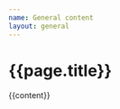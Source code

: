 ```yaml
---
name: General content
layout: general
---
```

<div class="theme-page blog-page padding-bottom-66">
	<div class="row gray full-width page-header vertical-align-table">
		<div class="row full-width padding-top-bottom-50 vertical-align-cell">
			<div class="row">
				<div class="page-header-left">
					<h1>{{page.title}}</h1>
				</div>
			</div>
		</div>
	</div>
	<div class="clearfix">
		<div class="row margin-top-70">
			<div class="column column-1-4 re-smart-column">
				{{content}}
			</div>
		</div>
	</div>
</div>
